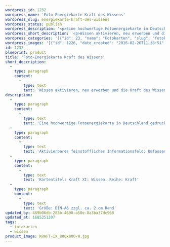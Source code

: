 ```yaml
---
wordpress_id: 1232
wordpress_name: 'Foto-Energiekarte Kraft des Wissens'
wordpress_slug: energiekarte-kraft-des-wissens
wordpress_status: publish
wordpress_description: '<p>Eine hochwertige Fotoenergiekarte in Deutschland gedruckt und in Handarbeit laminiert.  Sie ist in Postkartengröße (DIN-A6) gut zu transportieren und kann auch auf den Körper aufgelegt werden.</p><p>Aktivierbares feinstoffliches Informationsfeld: Umfassendes Wissen als eine der menschlichen Grundenergien: Aktivierung und Entwicklung eines "übergeordneten" Wissenskraftfeldes für sich selbst. Stärkung der menschlichen Grundfähigkeit und der Bereitwilligkeit, vorhandenes Wissen zu aktivieren, neues Wissen zu erwerben, Wissen abzuspeichern, zu kombinieren und in Handlungen umsetzbar bereitzustellen auf individuell stimmige Art. Verbindung herstellen zur Basisenergie, die tief in einem Menschen verankert ist.</p><p>Kartentitel: Kraft XI: Wissen. Reihe: Kraft</p><p>Größe: DIN-A6 zzgl. ca. 2 cm Rand<br />Andere Formate sind individuell für Sie innerhalb weniger Tage herstellbar. Bitte kontaktieren Sie uns hierfür unter <a href="mailto:info@elvedenverlag.de">info@elvedenverlag.de</a>.</p><p><a href="https://my.feenbaum.de/anwendung-energiebilder-foto-laminiert/">Anwendungshinweise</a>      <a href="https://my.feenbaum.de/produktinformationen-fotokarten/">Produktinformationen</a></p>'
wordpress_short_description: '<p>Wissen aktivieren, neu erwerben und die Kraft des Wissens umfassend nutzen</p>'
wordpress_categories: '[{"id": 23, "name": "Fotokarten", "slug": "fotokarten"}, {"id": 34, "name": "Wissen", "slug": "wissen"}]'
wordpress_images: '[{"id": 1226, "date_created": "2016-02-26T11:38:51", "date_created_gmt": "2016-02-26T09:38:51", "date_modified": "2016-02-26T11:38:51", "date_modified_gmt": "2016-02-26T09:38:51", "src": "https://my.feenbaum.de/wp-content/uploads/2016/02/KRAFT-IX_800x800-W.jpg", "name": "KRAFT-IX_800x800-W", "alt": ""}]'
id: 1232
blueprint: product
title: 'Foto-Energiekarte Kraft des Wissens'
short_description:
  -
    type: paragraph
    content:
      -
        type: text
        text: 'Wissen aktivieren, neu erwerben und die Kraft des Wissens umfassend nutzen'
description:
  -
    type: paragraph
    content:
      -
        type: text
        text: 'Eine hochwertige Fotoenergiekarte in Deutschland gedruckt und in Handarbeit laminiert.  Sie ist in Postkartengröße (DIN-A6) gut zu transportieren und kann auch auf den Körper aufgelegt werden.'
  -
    type: paragraph
    content:
      -
        type: text
        text: 'Aktivierbares feinstoffliches Informationsfeld: Umfassendes Wissen als eine der menschlichen Grundenergien: Aktivierung und Entwicklung eines "übergeordneten" Wissenskraftfeldes für sich selbst. Stärkung der menschlichen Grundfähigkeit und der Bereitwilligkeit, vorhandenes Wissen zu aktivieren, neues Wissen zu erwerben, Wissen abzuspeichern, zu kombinieren und in Handlungen umsetzbar bereitzustellen auf individuell stimmige Art. Verbindung herstellen zur Basisenergie, die tief in einem Menschen verankert ist.'
  -
    type: paragraph
    content:
      -
        type: text
        text: 'Kartentitel: Kraft XI: Wissen. Reihe: Kraft'
  -
    type: paragraph
    content:
      -
        type: text
        text: 'Größe: DIN-A6 zzgl. ca. 2 cm Rand'
updated_by: 489b06db-283b-4690-a50e-8a3ba37dc968
updated_at: 1685351307
tags:
  - fotokarten
  - wissen
product_image: KRAFT-IX_800x800-W.jpg
---
```

